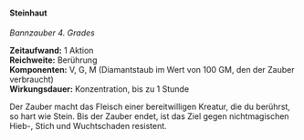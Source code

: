 #### Steinhaut
<!-- markdownlint-disable link-image-reference-definitions -->
<!-- spell-checker:words added amount avoids casting concentration damage different duration emphasis ends english false formula hour halves hours kommagetrennt mechanics minutes reaction ritual same saving school somatic special spell throw true wording wotc -->
<!-- spell-checker:words stoneskin -->
[_metadata_:spell_name]:- "Steinhaut"
[_metadata_:spell_name_english]:- "Stoneskin"
[_metadata_:spell_school]:- "Bannzauber"
[_metadata_:spell_level]:- "4"
[_metadata_:casting_time_amount]:- "1"
<!-- "action", "bonus action", "reaction", "minute", "minutes", "hour", "hours" -->
[_metadata_:casting_time_unit]:- "Aktion"
<!-- "true" oder "false" -->
[_metadata_:ritual]:- "false"
[_metadata_:range]:- "Berührung"
[_metadata_:target]:- "eine bereitwillige Kreatur"
<!-- "true" oder "false" -->
[_metadata_:components_verbal]:- "true"
<!-- "true" oder "false" -->
[_metadata_:components_somatic]:- "true"
<!-- "true" oder "false" -->
[_metadata_:components_material]:- "true"
[_metadata_:components_material_description]:- "Diamantstaub im Wert von 100 GM, den der Zauber verbraucht"
[_metadata_:components_material_cost]:- "100 GM"
<!-- "true" oder "false" -->
[_metadata_:concentration]:- "true"
[_metadata_:duration]:- "1 Stunde"
<!-- "mechanics_same_wording_same", "mechanics_same_wording_different", "mechanics_different_wording_different" oder "added" -->
[_metadata_:compared_to_wotc_srd_5.1]:- "mechanics_same_wording_same"
<!-- "mechanics_same_wording_different", "mechanics_different_wording_different" oder "added" -->
[_metadata_:compared_to_a5e_srd]:- "???"
<!-- markdownlint-disable-next-line no-emphasis-as-heading -->
_Bannzauber 4. Grades_

**Zeitaufwand:** 1 Aktion \
**Reichweite:** Berührung \
**Komponenten:** V, G, M (Diamantstaub im Wert von 100 GM, den der Zauber verbraucht) \
**Wirkungsdauer:** Konzentration, bis zu 1 Stunde

Der Zauber macht das Fleisch einer bereitwilligen Kreatur, die du berührst, so hart wie Stein.
Bis der Zauber endet, ist das Ziel gegen nichtmagischen Hieb-, Stich und Wuchtschaden resistent.
